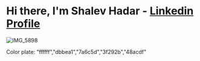 # Hi there, I'm Shalev Hadar - [Linkedin Profile](https://www.linkedin.com/in/shalev-hadar-30703b144/)


![IMG_5898](https://user-images.githubusercontent.com/76647060/148210836-29983288-e5e7-4754-8fd5-f6191fef29fb.PNG?s=200)


Color plate: "ffffff","dbbea1","7a6c5d","3f292b","48acdf"
